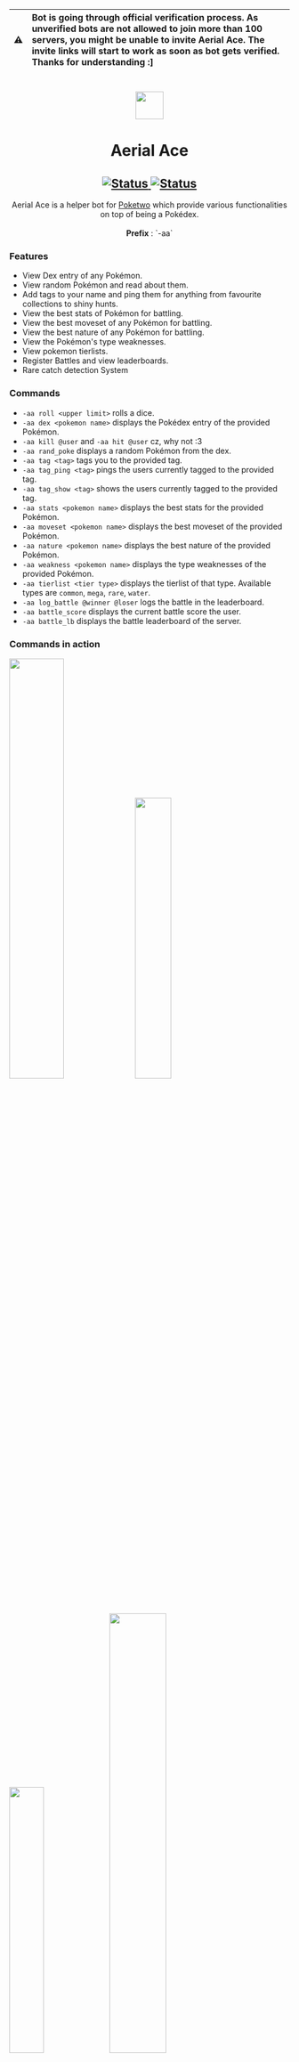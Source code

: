 ⚠️ | Bot is going through official verification process. As unverified bots are not allowed to join more than 100 servers, you might be unable to invite Aerial Ace. The invite links will start to work as soon as bot gets verified. Thanks for understanding :]
:---: | :---

<h1 align="center">
  <img src="https://user-images.githubusercontent.com/66104268/146304164-cd2fd647-54f2-4269-99c5-158db840ac5f.png" style="width : 50; height : auto;" />
</h1>

<h1 align="center">Aerial Ace</h1>

<h2 align="center">
  <a href="https://img.shields.io/badge/Status-online-green?style=for-the-badge">
    <img src="https://img.shields.io/badge/Status-online-green?style=for-the-badge" alt="Status" />
  </a>
  <a href="https://img.shields.io/badge/Python-3.10-blue?style=for-the-badge">
    <img src="https://img.shields.io/badge/Python-3.10-blue?style=for-the-badge" alt="Status" />
  </a>
</h2>

<p align="center">
  Aerial Ace is a helper bot for <a href="https://github.com/poketwo/poketwo">Poketwo</a> which provide various functionalities on top of being a Pokédex.<br><br>
  <b>Prefix</b> : `-aa`
</p>

### Features

* View Dex entry of any Pokémon.
* View random Pokémon and read about them.
* Add tags to your name and ping them for anything from favourite collections to shiny hunts.
* View the best stats of Pokémon for battling.
* View the best moveset of any Pokémon for battling.
* View the best nature of any Pokémon for battling.
* View the Pokémon's type weaknesses.
* View pokemon tierlists.
* Register Battles and view leaderboards.
* Rare catch detection System

### Commands
* `-aa roll <upper limit>` rolls a dice.
* `-aa dex <pokemon name>` displays the Pokédex entry of the provided Pokémon.
* `-aa kill @user` and `-aa hit @user` cz, why not :3
* `-aa rand_poke` displays a random Pokémon from the dex.
* `-aa tag <tag>` tags you to the provided tag.
* `-aa tag_ping <tag>` pings the users currently tagged to the provided tag.
* `-aa tag_show <tag>` shows the users currently tagged to the provided tag.
* `-aa stats <pokemon name>` displays the best stats for the provided Pokémon.
* `-aa moveset <pokemon name>` displays the best moveset of the provided Pokémon.
* `-aa nature <pokemon name>` displays the best nature of the provided Pokémon.
* `-aa weakness <pokemon name>` displays the type weaknesses of the provided Pokémon.
* `-aa tierlist <tier type>` displays the tierlist of that type. Available types are `common`, `mega`, `rare`, `water`.
* `-aa log_battle @winner @loser` logs the battle in the leaderboard.
* `-aa battle_score` displays the current battle score the user.
* `-aa battle_lb` displays the battle leaderboard of the server.

### Commands in action
<div class="row">
  <div class="column">
    <img src="https://user-images.githubusercontent.com/66104268/151558075-81dbcec2-750d-456c-9c8e-46d59012f2e7.png" style="width:44%; height:auto;">
    <img src="https://user-images.githubusercontent.com/66104268/151559135-d297b3e4-6e6a-44b9-abaf-5808d887398f.png" style="width:36%; height:auto;"><br>
    <img src="https://user-images.githubusercontent.com/66104268/151561615-923787f7-8717-4ec0-93b2-3dc8a88d03ef.png" style="width:35%; height:auto;">
    <img src="https://user-images.githubusercontent.com/66104268/151557782-85298785-5aa4-4e81-bb05-6b84dd53f5fb.png" style="width:45%; height:auto;"><br>
    <img src="https://user-images.githubusercontent.com/66104268/151558501-3e8090ed-76fb-44c0-b03a-e009c0fafb31.png" style="width:33%; height:auto;">
    <img src="https://user-images.githubusercontent.com/66104268/151561234-8fe5e3bd-21ca-4bc7-a38b-fe416549cd53.png" style="width:47%; height:auto;"><br>
    <img src="https://user-images.githubusercontent.com/66104268/151564263-0ca946e9-8904-424d-97dd-cd284955860e.png" style="width:38%; height:auto;">
    <img src="https://user-images.githubusercontent.com/66104268/151563996-900fd7b2-c612-4021-b123-8ae14883227b.png" style="width:42%; height:auto;"><br>
    <img src="https://user-images.githubusercontent.com/66104268/151565865-58887a3f-8278-48e6-a805-dd0b0886a207.png" style="width:55%; height:auto;">
    <img src="https://user-images.githubusercontent.com/66104268/151566097-17e84297-d151-475f-8d32-21d4245302cf.png" style="width:25%; height:auto;">
  </div>
</div>


<hr />
<h2 align="center">
  <a href="https://discord.com/api/oauth2/authorize?client_id=908384747393286174&permissions=274878295104&scope=bot">Invite</a> | <a href="https://top.gg/bot/908384747393286174">Vote</a> | <a href="https://discord.gg/CUvsyarbUC">Support Server</a>
</h2>
